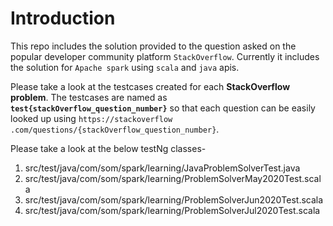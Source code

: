 # Introduction #

This repo includes the solution provided to the question asked on the popular developer community platform 
`StackOverflow`. Currently it includes the solution for `Apache spark` using `scala` and `java` apis.

Please take a look at the testcases created for each **StackOverflow problem**. The testcases are named as 
**`test{stackOverflow_question_number}`** so that each question can be easily looked up using `https://stackoverflow
.com/questions/{stackOverflow_question_number}`.

Please take a look at the below testNg classes-

1. src/test/java/com/som/spark/learning/JavaProblemSolverTest.java
2. src/test/java/com/som/spark/learning/ProblemSolverMay2020Test.scala
3. src/test/java/com/som/spark/learning/ProblemSolverJun2020Test.scala
4. src/test/java/com/som/spark/learning/ProblemSolverJul2020Test.scala